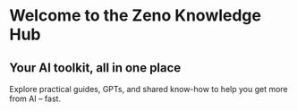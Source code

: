 # Welcome to the Zeno Knowledge Hub

## Your AI toolkit, all in one place

Explore practical guides, GPTs, and shared know-how to help you get more from AI – fast. 